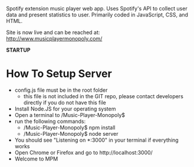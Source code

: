 Spotify extension music player web app. Uses Spotify's API to collect user data and present statistics to user. Primarily coded in JavaScript, CSS, and HTML.

Site is now live and can be reached at: http://www.musicplayermonopoly.com/

**STARTUP**

How To Setup Server
===========================================
- config.js file must be in the root folder
    - this file is not included in the GIT repo, please contact developers directly if you do not have this file
- Install Node.JS for your operating system
- Open a terminal to /Music-Player-Monopoly$
- run the following commands:
    - /Music-Player-Monopoly$ npm install
    - /Music-Player-Monopoly$ node server
- You should see "Listening on *:3000" in your terminal if everything works
- Open Chrome or Firefox and go to http://localhost:3000/ 
- Welcome to MPM
